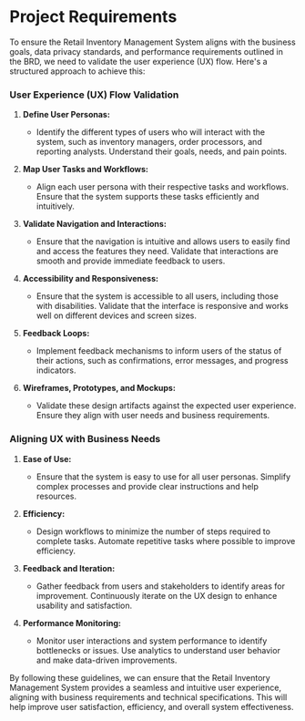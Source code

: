 # Project Requirements

To ensure the Retail Inventory Management System aligns with the business goals, data privacy standards, and performance requirements outlined in the BRD, we need to validate the user experience (UX) flow. Here's a structured approach to achieve this:

### User Experience (UX) Flow Validation

1. **Define User Personas:**
   - Identify the different types of users who will interact with the system, such as inventory managers, order processors, and reporting analysts. Understand their goals, needs, and pain points.

2. **Map User Tasks and Workflows:**
   - Align each user persona with their respective tasks and workflows. Ensure that the system supports these tasks efficiently and intuitively.

3. **Validate Navigation and Interactions:**
   - Ensure that the navigation is intuitive and allows users to easily find and access the features they need. Validate that interactions are smooth and provide immediate feedback to users.

4. **Accessibility and Responsiveness:**
   - Ensure that the system is accessible to all users, including those with disabilities. Validate that the interface is responsive and works well on different devices and screen sizes.

5. **Feedback Loops:**
   - Implement feedback mechanisms to inform users of the status of their actions, such as confirmations, error messages, and progress indicators.

6. **Wireframes, Prototypes, and Mockups:**
   - Validate these design artifacts against the expected user experience. Ensure they align with user needs and business requirements.

### Aligning UX with Business Needs

1. **Ease of Use:**
   - Ensure that the system is easy to use for all user personas. Simplify complex processes and provide clear instructions and help resources.

2. **Efficiency:**
   - Design workflows to minimize the number of steps required to complete tasks. Automate repetitive tasks where possible to improve efficiency.

3. **Feedback and Iteration:**
   - Gather feedback from users and stakeholders to identify areas for improvement. Continuously iterate on the UX design to enhance usability and satisfaction.

4. **Performance Monitoring:**
   - Monitor user interactions and system performance to identify bottlenecks or issues. Use analytics to understand user behavior and make data-driven improvements.

By following these guidelines, we can ensure that the Retail Inventory Management System provides a seamless and intuitive user experience, aligning with business requirements and technical specifications. This will help improve user satisfaction, efficiency, and overall system effectiveness.